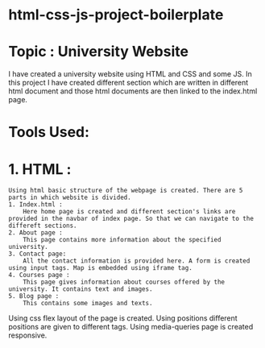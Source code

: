 # html-css-js-project-boilerplate
# Topic : University Website
  I have created a university website using HTML and CSS and some JS.
  In this project I have created different section which are written in different html document and those html documents are then linked to the index.html page.
# Tools Used:
# 1. HTML :
    Using html basic structure of the webpage is created. There are 5 parts in which website is divided. 
    1. Index.html :
        Here home page is created and different section's links are provided in the navbar of index page. So that we can navigate to the differeft sections.
    2. About page :
        This page contains more information about the specified university.
    3. Contact page:
        All the contact information is provided here. A form is created using input tags. Map is embedded using iframe tag.
    4. Courses page :
        This page gives information about courses offered by the university. It contains text and images.     
    5. Blog page : 
        This contains some images and texts.
   Using css flex layout of the page is created. Using positions different positions are given to different tags. Using media-queries page is created responsive.
